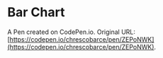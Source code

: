 # Bar Chart

A Pen created on CodePen.io. Original URL: [https://codepen.io/chrescobarce/pen/ZEPoNWK](https://codepen.io/chrescobarce/pen/ZEPoNWK).

